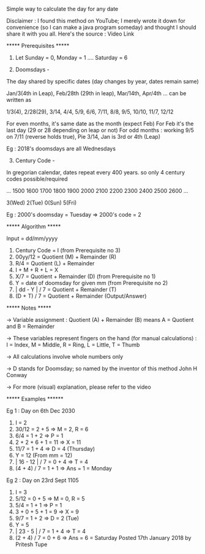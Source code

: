Simple way to calculate the day for any date 


Disclaimer : I found this method on YouTube; I merely wrote it down for convenience (so I can make a java program someday) and thought I should share it with you all. Here's the source : Video Link 

 
***** Prerequisites *****

1. Let Sunday = 0, Monday = 1 .... Saturday = 6

2. Doomsdays -

The day shared by specific dates (day changes by year, dates remain same)

Jan/3(4th in Leap), Feb/28th (29th in leap), Mar/14th, Apr/4th ... can be written as

1/3(4), 2/28(29), 3/14, 4/4, 5/9, 6/6, 7/11, 8/8, 9/5, 10/10, 11/7, 12/12

For even months, it's same date as the month (expect Feb)
For Feb it's the last day (29 or 28 depending on leap or not)
For odd months : working 9/5 on 7/11 (reverse holds true), Pie 3/14, Jan is 3rd or 4th (Leap)

Eg : 2018's doomsdays are all Wednesdays

3. Century Code -

In gregorian calendar, dates repeat every 400 years. so only 4 century codes possible/required

...
1500 1600 1700 1800
1900 2000 2100 2200
2300 2400 2500 2600
...

3(Wed) 2(Tue) 0(Sun) 5(Fri)

Eg : 2000's doomsday = Tuesday => 2000's code = 2


***** Algorithm *****

Input = dd/mm/yyyy

1. Century Code = I (from Prerequisite no 3)
2. 00yy/12 = Quotient (M) + Remainder (R)
3. R/4 = Quotient (L) + Remainder
4. I + M + R + L = X
5. X/7 = Quotient + Remainder (D)  (from Prerequisite no 1)
6. Y = date of doomsday for given mm (from Prerequisite no 2)
7. | dd - Y | / 7 = Quotient + Remainder (T)
8. (D + T) / 7 = Quotient + Remainder (Output/Answer)


***** Notes *****

-> Variable assignment :
    Quotient (A) + Remainder (B) means A = Quotient and B = Remainder

-> These variables represent fingers on the hand (for manual calculations) :
    I = Index, M = Middle, R = Ring, L = Little, T = Thumb

-> All calculations involve whole numbers only

-> D stands for Doomsday; so named by the inventor of this method John H Conway

-> For more (visual) explanation, please refer to the video


***** Examples ******

Eg 1 : Day on 6th Dec 2030

1. I = 2
2. 30/12 = 2 + 5 => M = 2, R = 6
3. 6/4 = 1 + 2 => P = 1
4. 2 + 2 + 6 + 1 = 11 => X = 11
5. 11/7 = 1 + 4 => D = 4 (Thursday)
6. Y = 12 (From mm = 12)
7. | 16 - 12 | / 7 = 0 + 4 => T = 4
8. (4 + 4) / 7 = 1 + 1 => Ans = 1 = Monday

Eg 2 : Day on 23rd Sept 1105

1. I = 3
2. 5/12 = 0 + 5 => M = 0, R = 5
3. 5/4 = 1 + 1 => P = 1
4. 3 + 0 + 5 + 1 = 9 => X = 9
5. 9/7 = 1 + 2 => D = 2 (Tue)
6. Y = 5
7. | 23 - 5 | / 7 = 1 + 4 => T = 4
8. (2 + 4) / 7 = 0 + 6 => Ans = 6 = Saturday
Posted 17th January 2018 by Pritesh Tupe